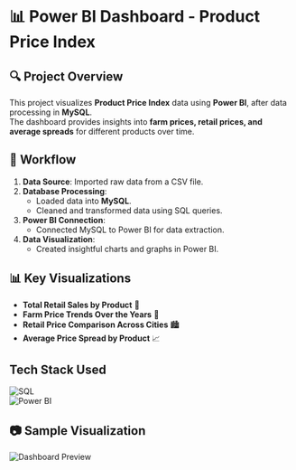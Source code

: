 # 📊 Power BI Dashboard - Product Price Index

## 🔍 Project Overview  
This project visualizes **Product Price Index** data using **Power BI**, after data processing in **MySQL**.  
The dashboard provides insights into **farm prices, retail prices, and average spreads** for different products over time.

## 🚀 Workflow  
1. **Data Source**: Imported raw data from a CSV file.  
2. **Database Processing**:  
   - Loaded data into **MySQL**.  
   - Cleaned and transformed data using SQL queries.  
3. **Power BI Connection**:  
   - Connected MySQL to Power BI for data extraction.  
4. **Data Visualization**:  
   - Created insightful charts and graphs in Power BI.

## 📊 Key Visualizations  
- **Total Retail Sales by Product** 🛒  
- **Farm Price Trends Over the Years** 🌾  
- **Retail Price Comparison Across Cities** 🏙️  
- **Average Price Spread by Product** 📈

## Tech Stack Used  
![SQL](https://img.shields.io/badge/SQL-Data%20Querying-blue)  
![Power BI](https://img.shields.io/badge/Power%20BI-Data%20Visualization-yellow)  

## 📷 Sample Visualization  
![Dashboard Preview](./Visuals/demo-visualization.png)  
